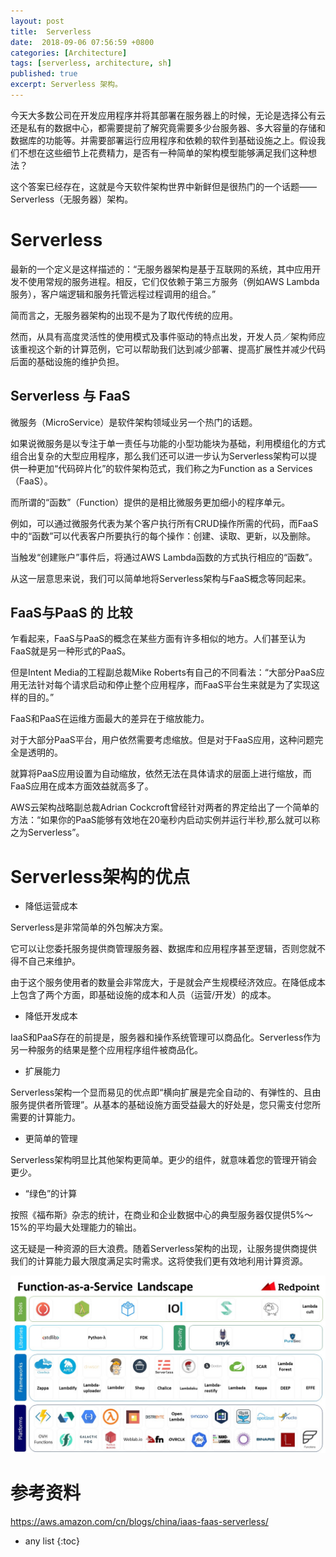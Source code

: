 ```yaml
---
layout: post
title:  Serverless
date:  2018-09-06 07:56:59 +0800
categories: [Architecture]
tags: [serverless, architecture, sh]
published: true
excerpt: Serverless 架构。
---
```


今天大多数公司在开发应用程序并将其部署在服务器上的时候，无论是选择公有云还是私有的数据中心，都需要提前了解究竟需要多少台服务器、多大容量的存储和数据库的功能等。并需要部署运行应用程序和依赖的软件到基础设施之上。假设我们不想在这些细节上花费精力，是否有一种简单的架构模型能够满足我们这种想法？

这个答案已经存在，这就是今天软件架构世界中新鲜但是很热门的一个话题——Serverless（无服务器）架构。

# Serverless

最新的一个定义是这样描述的：“无服务器架构是基于互联网的系统，其中应用开发不使用常规的服务进程。相反，它们仅依赖于第三方服务（例如AWS Lambda服务），客户端逻辑和服务托管远程过程调用的组合。”

简而言之，无服务器架构的出现不是为了取代传统的应用。

然而，从具有高度灵活性的使用模式及事件驱动的特点出发，开发人员／架构师应该重视这个新的计算范例，它可以帮助我们达到减少部署、提高扩展性并减少代码后面的基础设施的维护负担。

## Serverless 与 FaaS

微服务（MicroService）是软件架构领域业另一个热门的话题。

如果说微服务是以专注于单一责任与功能的小型功能块为基础，利用模组化的方式组合出复杂的大型应用程序，那么我们还可以进一步认为Serverless架构可以提供一种更加“代码碎片化”的软件架构范式，我们称之为Function as a Services（FaaS）。

而所谓的“函数”（Function）提供的是相比微服务更加细小的程序单元。

例如，可以通过微服务代表为某个客户执行所有CRUD操作所需的代码，而FaaS中的“函数”可以代表客户所要执行的每个操作：创建、读取、更新，以及删除。

当触发“创建账户”事件后，将通过AWS Lambda函数的方式执行相应的“函数”。

从这一层意思来说，我们可以简单地将Serverless架构与FaaS概念等同起来。

## FaaS与PaaS 的 比较

乍看起来，FaaS与PaaS的概念在某些方面有许多相似的地方。人们甚至认为FaaS就是另一种形式的PaaS。

但是Intent Media的工程副总裁Mike Roberts有自己的不同看法：“大部分PaaS应用无法针对每个请求启动和停止整个应用程序，而FaaS平台生来就是为了实现这样的目的。”

FaaS和PaaS在运维方面最大的差异在于缩放能力。

对于大部分PaaS平台，用户依然需要考虑缩放。但是对于FaaS应用，这种问题完全是透明的。

就算将PaaS应用设置为自动缩放，依然无法在具体请求的层面上进行缩放，而FaaS应用在成本方面效益就高多了。

AWS云架构战略副总裁Adrian Cockcroft曾经针对两者的界定给出了一个简单的方法：“如果你的PaaS能够有效地在20毫秒内启动实例并运行半秒,那么就可以称之为Serverless”。

# Serverless架构的优点

- 降低运营成本

Serverless是非常简单的外包解决方案。

它可以让您委托服务提供商管理服务器、数据库和应用程序甚至逻辑，否则您就不得不自己来维护。

由于这个服务使用者的数量会非常庞大，于是就会产生规模经济效应。在降低成本上包含了两个方面，即基础设施的成本和人员（运营/开发）的成本。

- 降低开发成本

IaaS和PaaS存在的前提是，服务器和操作系统管理可以商品化。Serverless作为另一种服务的结果是整个应用程序组件被商品化。

- 扩展能力

Serverless架构一个显而易见的优点即“横向扩展是完全自动的、有弹性的、且由服务提供者所管理”。从基本的基础设施方面受益最大的好处是，您只需支付您所需要的计算能力。

- 更简单的管理

Serverless架构明显比其他架构更简单。更少的组件，就意味着您的管理开销会更少。

- “绿色”的计算

按照《福布斯》杂志的统计，在商业和企业数据中心的典型服务器仅提供5%～15%的平均最大处理能力的输出。

这无疑是一种资源的巨大浪费。随着Serverless架构的出现，让服务提供商提供我们的计算能力最大限度满足实时需求。这将使我们更有效地利用计算资源。

![FAAS 全景图](https://raw.githubusercontent.com/amyers1793/FunctionasaServiceLandscape/master/171012%20FaaS%20%20Landscape.jpg)

# 参考资料

https://aws.amazon.com/cn/blogs/china/iaas-faas-serverless/

* any list
{:toc}